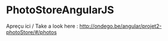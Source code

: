 # PhotoStoreAngularJS
Apreçu ici / Take a look here :
http://ondego.be/angular/projet2-photoStore/#/photos
